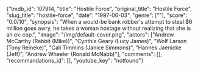 {"tmdb_id": 107914, "title": "Hostile Force", "original_title": "Hostile Force", "slug_title": "hostile-force", "date": "1997-06-03", "genre": [""], "score": "0.0/10", "synopsis": "When a would-be bank robber's attempt to steal $6 million goes awry, he takes a woman hostage without realizing that she is an ex-cop.", "image": "/img/default-cover.png", "actors": ["Andrew McCarthy (Rabbit (Mike))", "Cynthia Geary (Lucy James)", "Wolf Larson (Tony Reineke)", "Cali Timmins (Janice Simmons)", "Hannes Jaenicke (Jeff)", "Andrew Wheeler (Ronald McNabb)"], "comments": [], "recommandations_id": [], "youtube_key": "notfound"}